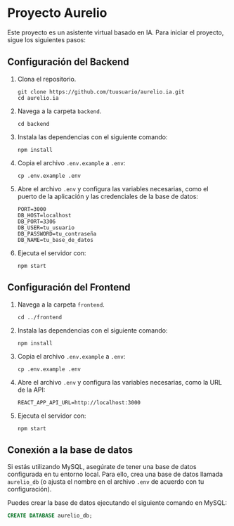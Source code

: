 # Proyecto Aurelio

Este proyecto es un asistente virtual basado en IA. Para iniciar el proyecto, sigue los siguientes pasos:

## Configuración del Backend

1. Clona el repositorio.

   ```terminal
   git clone https://github.com/tuusuario/aurelio.ia.git
   cd aurelio.ia
   ```

2. Navega a la carpeta `backend`.

   ```terminal
   cd backend
   ```

3. Instala las dependencias con el siguiente comando:

   ```terminal
   npm install
   ```

4. Copia el archivo `.env.example` a `.env`:

   ```terminal
   cp .env.example .env
   ```

5. Abre el archivo `.env` y configura las variables necesarias, como el puerto de la aplicación y las credenciales de la base de datos:

   ```env
   PORT=3000
   DB_HOST=localhost
   DB_PORT=3306
   DB_USER=tu_usuario
   DB_PASSWORD=tu_contraseña
   DB_NAME=tu_base_de_datos
   ```

6. Ejecuta el servidor con:

   ```terminal
   npm start
   ```

## Configuración del Frontend

1. Navega a la carpeta `frontend`.

   ```terminal
   cd ../frontend
   ```

2. Instala las dependencias con el siguiente comando:

   ```terminal
   npm install
   ```

3. Copia el archivo `.env.example` a `.env`:

   ```terminal
   cp .env.example .env
   ```

4. Abre el archivo `.env` y configura las variables necesarias, como la URL de la API:

   ```terminal
   REACT_APP_API_URL=http://localhost:3000
   ```

5. Ejecuta el servidor con:

   ```terminal
   npm start
   ```

## Conexión a la base de datos

Si estás utilizando MySQL, asegúrate de tener una base de datos configurada en tu entorno local. Para ello, crea una base de datos llamada `aurelio_db` (o ajusta el nombre en el archivo `.env` de acuerdo con tu configuración).

Puedes crear la base de datos ejecutando el siguiente comando en MySQL:

```sql
CREATE DATABASE aurelio_db;
```
